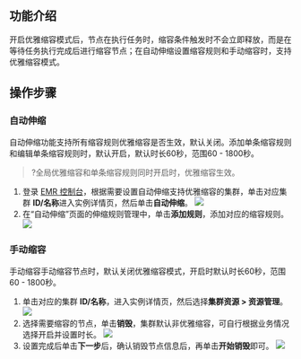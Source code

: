 ## 功能介绍
开启优雅缩容模式后，节点在执行任务时，缩容条件触发时不会立即释放，而是在等待任务执行完成后进行缩容节点；在自动伸缩设置缩容规则和手动缩容时，支持优雅缩容模式。

## 操作步骤
### 自动伸缩
自动伸缩功能支持所有缩容规则优雅缩容是否生效，默认关闭。添加单条缩容规则和编辑单条缩容规则时，默认开启，默认时长60秒，范围60 - 1800秒。
>?全局优雅缩容和单条缩容规则同时开启时，优雅缩容生效。

1. 登录 [EMR 控制台](https://console.cloud.tencent.com/emr)，根据需要设置自动伸缩支持优雅缩容的集群，单击对应集群 **ID/名称**进入实例详情页，然后单击**自动伸缩**。
![](https://main.qcloudimg.com/raw/6c22138adcd5123510fc54fa185059af.png)
2. 在“自动伸缩”页面的伸缩规则管理中，单击**添加规则**，添加对应的缩容规则。
![](https://main.qcloudimg.com/raw/3f104e2d4d4b4339d455b63dab2214ac.png)

### 手动缩容
手动缩容手动缩容节点时，默认关闭优雅缩容模式，开启时默认时长60秒，范围60 - 1800秒。
1. 单击对应的集群 **ID/名称**，进入实例详情页，然后选择**集群资源 > 资源管理**。
![](https://main.qcloudimg.com/raw/2012987dc23d681e6963cc6f2961660e.png)
2. 选择需要缩容的节点，单击**销毁**，集群默认非优雅缩容，可自行根据业务情况选择开启并设置时长。
![](https://main.qcloudimg.com/raw/f73907fdf2c86d192ce1a64e530202c8.png)
3. 设置完成后单击**下一步**后，确认销毁节点信息后，再单击**开始销毁**即可。
![](https://main.qcloudimg.com/raw/b306f67df87c944611365ad1f10ea271.png)
